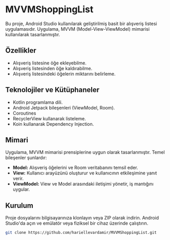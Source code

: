 # MVVMShoppingList

Bu proje, Android Studio kullanılarak geliştirilmiş basit bir alışveriş listesi uygulamasıdır. Uygulama, MVVM (Model-View-ViewModel) mimarisi kullanılarak tasarlanmıştır.

## Özellikler

- Alışveriş listesine öğe ekleyebilme.
- Alışveriş listesinden öğe kaldırabilme.
- Alışveriş listesindeki öğelerin miktarını belirleme.

## Teknolojiler ve Kütüphaneler

- Kotlin programlama dili.
- Android Jetpack bileşenleri (ViewModel, Room).
- Coroutines
- RecyclerView kullanarak listeleme.
- Koin kullanarak Dependency Injection.

## Mimari

Uygulama, MVVM mimarisi prensiplerine uygun olarak tasarlanmıştır. Temel bileşenler şunlardır:

- **Model:** Alışveriş öğelerini ve Room veritabanını temsil eder.
- **View:** Kullanıcı arayüzünü oluşturur ve kullanıcının etkileşimine yanıt verir.
- **ViewModel:** View ve Model arasındaki iletişimi yönetir, iş mantığını uygular.

## Kurulum

Proje dosyalarını bilgisayarınıza klonlayın veya ZIP olarak indirin. Android Studio'da açın ve emülatör veya fiziksel bir cihaz üzerinde çalıştırın.

```bash
git clone https://github.com/hariellevardamir/MVVMShoppingList.git
